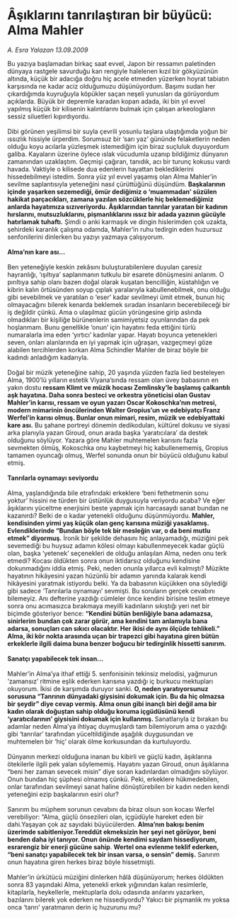 # Âşıklarını tanrılaştıran bir büyücü: Alma Mahler

*A. Esra Yalazan 13.09.2009*

<div class="taraf_structure_2col_1zq">
<div class="margen_n">



 <p>Bu yazıya başlamadan birkaç saat evvel, Japon bir ressamın paletinden dünyaya rastgele savurduğu kan rengiyle halelenen kızıl bir gökyüzünün altında, küçük bir adacığa doğru hiç acele etmeden yüzerken hoyrat tabiatın karşısında ne kadar aciz olduğumuzu düşünüyordum. Başımı sudan her çıkardığımda kuyruğuyla köpükler saçan neşeli yunusları da görüyordum açıklarda. Büyük bir depremle karadan kopan adada, iki bin yıl evvel yapılmış küçük bir kilisenin kalıntılarını bulmak için çalışan arkeologların sessiz siluetleri kıpırdıyordu. <br/><br/>Dibi görünen yeşilimsi bir suyla çevrili yosunlu taşlara ulaştığımda yoğun bir ıssızlık hissiyle ürperdim. Sorumsuz bir ‘sarı yaz’ gününde felaketlerin neden olduğu koyu acılarla yüzleşmek istemediğim için biraz suçluluk duyuyordum galiba. Kayaların üzerine öylece ıslak vücudumla uzanıp bildiğimiz dünyanın zamanından uzaklaştım. Geçmişi çağıran, tanıdık, acı bir turunç kokusu vardı havada. Vaktiyle o kilisede dua edenlerin hayattan beklediklerini hissedebilmeyi istedim. Sonra yüz yıl evvel yaşamış olan Alma Mahler’in sevilme saplantısıyla yeteneğini nasıl çürüttüğünü düşündüm. <b>Başkalarının içinde yaşarken sezemediği, ömür dediğimiz o ‘muammadan’ süzülen hakikat parçacıkları, zamana yazılan sözcüklerle hiç beklemediğimiz anlarda hayatımıza sızıveriyordu. Âşıklarından tanrılar yaratan bir kadının hırslarını, mutsuzluklarını, pişmanlıklarını ıssız bir adada yazının gücüyle hatırlamak tuhaftı.</b> Şimdi o anki karmaşık ve dingin hislerimden çok uzakta, şehirdeki karanlık çalışma odamda, Mahler’in ruhu tedirgin eden huzursuz senfonilerini dinlerken bu yazıyı yazmaya çalışıyorum. <b><br/><br/>Alma’nın kare ası...</b> <br/><br/>Ben yeteneğiyle keskin zekâsını buluşturabilenlere duyulan çaresiz hayranlığı, ‘ışıltıya’ saplanmanın tutkulu bir esarete dönüşmesini anlarım. O pırıltıya sahip olanı bazen doğal olarak kuşatan bencilliğin, küstahlığın ve kibrin kalın örtüsünden soyup çıplak yaralarıyla kabullenebilmek, onu olduğu gibi sevebilmek ve yaratılan o ‘eser’ kadar sevilmeyi ümit etmek, bunun hiç olmayacağını bilerek kenarda beklemek sıradan insanların becerebileceği bir iş değildir çünkü. Ama o ulaşılmaz gücün yörüngesine girip aslında olmadıkları bir kişiliğe bürünenlerin samimiyetsiz oyunlarından da pek hoşlanmam. Bunu genellikle ‘onun’ için hayatını feda ettiğini türlü numaralarla ima eden ‘yırtıcı’ kadınlar yapar. Hayatı boyunca yetenekleri seven, onları alanlarında en iyi yapmak için uğraşan, vazgeçmeyi göze alabilen tercihlerden korkan Alma Schindler Mahler de biraz böyle bir kadındı anladığım kadarıyla. <br/><br/>Doğal bir müzik yeteneğine sahip, 20 yaşında yüzden fazla lied besteleyen Alma, 1900’lü yılların estetik Viyana’sında ressam olan üvey babasının en yakın dostu <b>ressam Klimt ve müzik hocası Zemlinsky’le başlamış çalkantılı aşk hayatına. Daha sonra besteci ve orkestra yöneticisi olan Gustav Mahler’in karısı, ressam ve oyun yazarı Oscar Kokoschka’nın metresi, modern mimarinin öncülerinden Walter Gropius’un ve edebiyatçı Franz Werfel’in karısı olmuş. Bunlar onun mimari, resim, müzik ve edebiyattaki kare ası.</b> Bu şahane portreyi dönemin dedikoduları, kültürel dokusu ve siyasi arka planıyla yazan Giroud, onun arada başka ‘yaratıcılara’ da destek olduğunu söylüyor. Yazara göre Mahler muhtemelen karısını fazla sevmekten ölmüş, Kokoschka onu kaybetmeyi hiç kabullenememiş, Gropius tamamen oyuncağı olmuş, Werfel sonunda onun bir büyücü olduğunu kabul etmiş. <b><br/><br/>Tanrılarla oynamayı seviyordu</b> <br/><br/>Alma, yaşlandığında bile etrafındaki erkeklere ‘beni fethetmenin sonu yoktur’ hissini ne türden bir üstünlük duygusuyla veriyordu acaba? Ve eğer âşıklarını yüceltme enerjisini beste yapmak için harcasaydı sanat bundan ne kazanırdı? Belki de o kadar yetenekli olduğunu düşünmüyordu. <b>Mahler, kendisinden yirmi yaş küçük olan genç karısına müziği yasaklamış. Evlendiklerinde “Bundan böyle tek bir mesleğin var, o da beni mutlu etmek” diyormuş.</b> İronik bir şekilde dehasını hiç anlayamadığı, müziğini pek sevemediği bu huysuz adamın kölesi olmayı kabullenmeyecek kadar güçlü olan, başka ‘yetenek’ seçenekleri de olduğu anlaşılan Alma, neden onu terk etmedi? Kocası öldükten sonra onun iktidarsız olduğunu kendisine dokunmadığını iddia etmiş. Peki, neden onunla yıllarca evli kalmıştı? Müzikte hayatının hikâyesini yazan hüzünlü bir adamın yanında kalarak kendi hikâyesini yaratmak istiyordu belki. Ya da babasının küçükken ona söylediği gibi sadece ‘Tanrılarla oynamayı’ sevmişti. Bu soruların gerçek cevabını bilemeyiz. Anı defterine yazdığı cümleler önce kendini birisine teslim etmeye sonra onu acımasızca bırakmaya meyilli kadınların sıkıştığı yeri net bir biçimde gösteriyor bence: <b>“Kendini bütün benliğiyle bana adamazsa, sinirlerim bundan çok zarar görür, ama kendini tam anlamıyla bana adarsa, sonuçları can sıkıcı olacaktır. Her ikisi de aynı ölçüde tehlikeli.” Alma, iki kör nokta arasında uçan bir trapezci gibi hayatına giren bütün erkeklerle ilgili daima buna benzer boğucu bir tedirginlik hissetti sanırım. </b><b><br/><br/>Sanatçı yapabilecek tek insan...</b> <br/><br/>Mahler’in Alma’ya ithaf ettiği 5. senfonisinin tekinsiz melodisi, yağmurun ‘zamansız’ ritmine eşlik ederken karısına yazdığı iç burkucu mektupları okuyorum. İkisi de karşımda duruyor sanki. <b>O, neden yaratıyorsunuz sorusuna “Tanrının dünyadaki giysisini dokumak için. Bu da hiç olmazsa bir şeydir” diye cevap vermiş. Alma onun gibi inançlı biri değil ama bir kadın olarak doğuştan sahip olduğu koruma içgüdüsünü kendi ‘yaratıcılarının’ giysisini dokumak için kullanmış. </b>Sanatlarıyla iz bırakan bu adamlar neden Alma’ya ihtiyaç duymuşlardı tam bilemiyorum ama o yazdığı gibi ‘tanrılar’ tarafından yüceltildiğinde aşağılık duygusundan ve muhtemelen bir ‘hiç’ olarak ölme korkusundan da kurtuluyordu. <br/><br/>Dünyanın merkezi olduğuna inanan bu kibirli ve güçlü kadın, âşıklarına ötekilerle ilgili pek yalan söylememiş. Hayatını yazan Giroud, onun âşıklarına “beni her zaman sevecek misin” diye soran kadınlardan olmadığını söylüyor. Onun bundan hiç şüphesi olmamış çünkü. Peki, erkeklere hükmedebilen, onlar tarafından sevilmeyi sanat haline dönüştürebilen bir kadın neden kendi yeteneğini ezip başkalarının esiri olur? <br/><br/>Sanırım bu müphem sorunun cevabını da biraz olsun son kocası Werfel verebiliyor: “Alma, güçlü önsezileri olan, içgüdüyle hareket eden bir dahi.Yaşayan çok az sayıdaki büyücülerden. <b>Alma’nın bakışı benim üzerimde sabitleniyor.Tereddüt ekmeksizin her şeyi net görüyor, beni benden daha iyi tanıyor. Onun önünde kendimi saydam hissediyorum, esrarengiz bir enerji gücüne sahip</b>. <b>Wertel ona evlenme teklif ederken, “beni sanatçı yapabilecek tek bir insan varsa, o sensin” demiş.</b> Sanırım onun hayatına giren herkes biraz böyle hissetmişti. <br/><br/>Mahler’in ürkütücü müziğini dinlerken hâlâ düşünüyorum; herkes öldükten sonra 83 yaşındaki Alma, yetenekli erkek yığınından kalan resimlerle, kitaplarla, heykellerle, mektuplarla dolu odasında anılarını yazarken, bazılarını bilerek yok ederken ne hissediyordu? Yakıcı bir pişmanlık mı yoksa onca ‘tanrı’ yaratmanın derin iç huzurunu mu?</p>
<br/>
<br/>
<br/>



<br/>


<div id="taraf_not">
</div>

</div>


</div>

